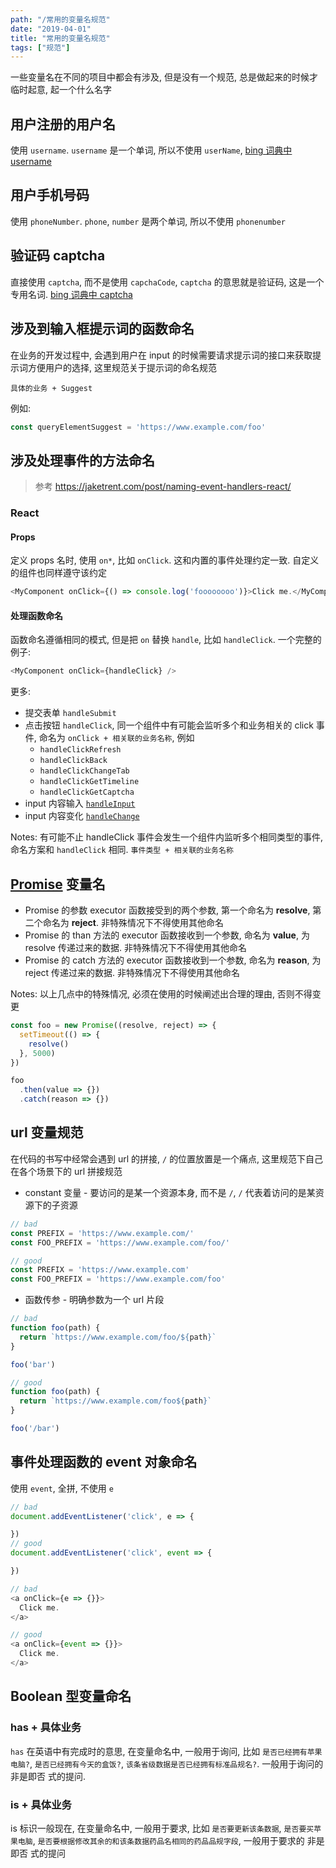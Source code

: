 ```yaml
---
path: "/常用的变量名规范"
date: "2019-04-01"
title: "常用的变量名规范"
tags: ["规范"]
---
```


一些变量名在不同的项目中都会有涉及, 但是没有一个规范, 总是做起来的时候才临时起意, 起一个什么名字

## 用户注册的用户名

使用 `username`. `username` 是一个单词, 所以不使用 `userName`, [bing 词典中 username](https://cn.bing.com/dict/search?q=username&qs=n&form=Z9LH5&sp=-1&pq=username&sc=2-8&sk=&cvid=8E5F5BD580FC41D49F6083637FC5FAC4)

## 用户手机号码

使用 `phoneNumber`. `phone`, `number` 是两个单词, 所以不使用 `phonenumber`

## 验证码 captcha

直接使用 `captcha`, 而不是使用 `capchaCode`, `captcha` 的意思就是验证码, 这是一个专用名词. [bing 词典中 captcha](https://cn.bing.com/dict/search?q=captcha&qs=n&form=Z9LH5&sp=-1&pq=captcha&sc=2-7&sk=&cvid=D822011928834B489EEC58D85D1DA17B)

## 涉及到输入框提示词的函数命名

在业务的开发过程中, 会遇到用户在 input 的时候需要请求提示词的接口来获取提示词方便用户的选择, 这里规范关于提示词的命名规范

`具体的业务 + Suggest`

例如:

```js
const queryElementSuggest = 'https://www.example.com/foo'
```

## 涉及处理事件的方法命名

> 参考
> https://jaketrent.com/post/naming-event-handlers-react/
>

### React

#### Props

定义 props 名时, 使用 `on*`, 比如 `onClick`. 这和内置的事件处理约定一致. 自定义的组件也同样遵守该约定

```js
<MyComponent onClick={() => console.log('foooooooo')}>Click me.</MyComponent>
```

#### 处理函数命名

函数命名遵循相同的模式, 但是把 `on` 替换 `handle`, 比如 `handleClick`. 一个完整的例子:

```js
<MyComponent onClick={handleClick} />
```

更多:

* 提交表单 `handleSubmit`
* 点击按钮 `handleClick`, 同一个组件中有可能会监听多个和业务相关的 click 事件, 命名为 `onClick + 相关联的业务名称`, 例如
  * `handleClickRefresh`
  * `handleClickBack`
  * `handleClickChangeTab`
  * `handleClickGetTimeline`
  * `handleClickGetCaptcha`
* input 内容输入 [`handleInput`](https://developer.mozilla.org/en-US/docs/Web/API/GlobalEventHandlers/oninput)
* input 内容变化 [`handleChange`](https://developer.mozilla.org/en-US/docs/Web/API/GlobalEventHandlers/onchange)

Notes: 有可能不止 handleClick 事件会发生一个组件内监听多个相同类型的事件, 命名方案和 `handleClick` 相同. `事件类型 + 相关联的业务名称`

## [Promise][promise] 变量名

* Promise 的参数 executor 函数接受到的两个参数, 第一个命名为 **resolve**, 第二个命名为 **reject**. 非特殊情况下不得使用其他命名
* Promise 的 than 方法的 executor 函数接收到一个参数, 命名为 **value**, 为 resolve 传递过来的数据. 非特殊情况下不得使用其他命名
* Promise 的 catch 方法的 executor 函数接收到一个参数, 命名为 **reason**, 为 reject 传递过来的数据. 非特殊情况下不得使用其他命名

Notes: 以上几点中的特殊情况, 必须在使用的时候阐述出合理的理由, 否则不得变更

```js
const foo = new Promise((resolve, reject) => {
  setTimeout(() => {
    resolve()
  }, 5000)
})

foo
  .then(value => {})
  .catch(reason => {})
```

## url 变量规范

在代码的书写中经常会遇到 url 的拼接, `/` 的位置放置是一个痛点, 这里规范下自己在各个场景下的 url 拼接规范

* constant 变量 - 要访问的是某一个资源本身, 而不是 `/`, `/` 代表着访问的是某资源下的子资源

```js
// bad
const PREFIX = 'https://www.example.com/'
const FOO_PREFIX = 'https://www.example.com/foo/'

// good
const PREFIX = 'https://www.example.com'
const FOO_PREFIX = 'https://www.example.com/foo'
```

* 函数传参 - 明确参数为一个 url 片段

```js
// bad
function foo(path) {
  return `https://www.example.com/foo/${path}`
}

foo('bar')

// good
function foo(path) {
  return `https://www.example.com/foo${path}`
}

foo('/bar')
```

## 事件处理函数的 event 对象命名

使用 `event`, 全拼, 不使用 `e`

```js
// bad
document.addEventListener('click', e => {

})
// good
document.addEventListener('click', event => {

})
```

```js
// bad
<a onClick={e => {}}>
  Click me.
</a>

// good
<a onClick={event => {}}>
  Click me.
</a>
```

## Boolean 型变量命名

### has + 具体业务

`has` 在英语中有完成时的意思, 在变量命名中, 一般用于询问, 比如 `是否已经拥有苹果电脑?`, `是否已经拥有今天的盒饭?`, `该条省级数据是否已经拥有标准品规名?`. 一般用于询问的 非是即否 式的提问.

### is + 具体业务

is 标识一般现在, 在变量命名中, 一般用于要求, 比如 `是否要更新该条数据`, `是否要买苹果电脑`, `是否要根据修改其余的和该条数据药品名相同的药品品规字段`, 一般用于要求的 非是即否 式的提问

[promise]: https://developer.mozilla.org/en-US/docs/Web/JavaScript/Reference/Global_Objects/Promise
